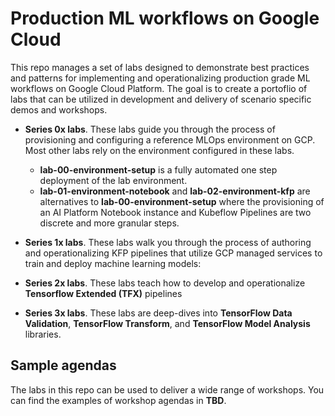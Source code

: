 # Production ML workflows on Google Cloud

This repo manages a set of labs designed to demonstrate best practices and patterns for implementing and operationalizing production grade ML workflows on Google Cloud Platform. The goal is to create a portoflio of labs that can be utilized in development and delivery of scenario specific demos and workshops. 

- **Series 0x labs**. These labs guide you through the process of provisioning and configuring a reference MLOps environment on GCP. Most other labs rely on the environment configured in these labs. 
    - **lab-00-environment-setup** is a fully automated one step deployment of the lab environment. 
    - **lab-01-environment-notebook** and **lab-02-environment-kfp** are alternatives to **lab-00-environment-setup** where the provisioning of an AI Platform Notebook instance and Kubeflow Pipelines are two discrete and more granular steps.
    

- **Series 1x labs**. These labs walk you through the process of authoring and operationalizing KFP pipelines that utilize GCP managed services to train and deploy machine learning models:
    
- **Series 2x labs**. These labs teach how to develop and operationalize **Tensorflow Extended (TFX)** pipelines

- **Series 3x labs**. These labs are deep-dives into **TensorFlow Data Validation**, **TensorFlow Transform**, and **TensorFlow Model Analysis** libraries.


## Sample agendas

The labs in this repo can be used to deliver a wide range of workshops. You can find the examples of workshop agendas in **TBD**.

